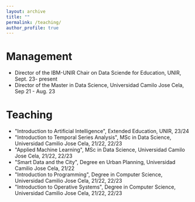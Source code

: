 ```yaml
---
layout: archive
title: ""
permalink: /teaching/
author_profile: true
---
```


# Management
* Director of the IBM-UNIR Chair on Data Sciende for Education, UNIR, Sept. 23- present
* Director of the Master in Data Science, Universidad Camilo Jose Cela, Sep 21 - Aug. 23

# Teaching
* "Introduction to Artificial Intelligence", Extended Education, UNIR, 23/24
* "Introduction to Temporal Series Analysis", MSc in Data Science, Universidad Camilio Jose Cela, 21/22, 22/23
* "Applied Machine Learning", MSc in Data Science, Universidad Camilo Jose Cela, 21/22, 22/23
* "Smart Data and the City", Degree en Urban Planning, Universidad Camilio Jose Cela, 21/22
* "Introduction to Programming", Degree in Computer Science, Universidad Camilio Jose Cela, 21/22, 22/23
* "Introduction to Operative Systems", Degree in Computer Science, Universidad Camilio Jose Cela, 21/22, 22/23
